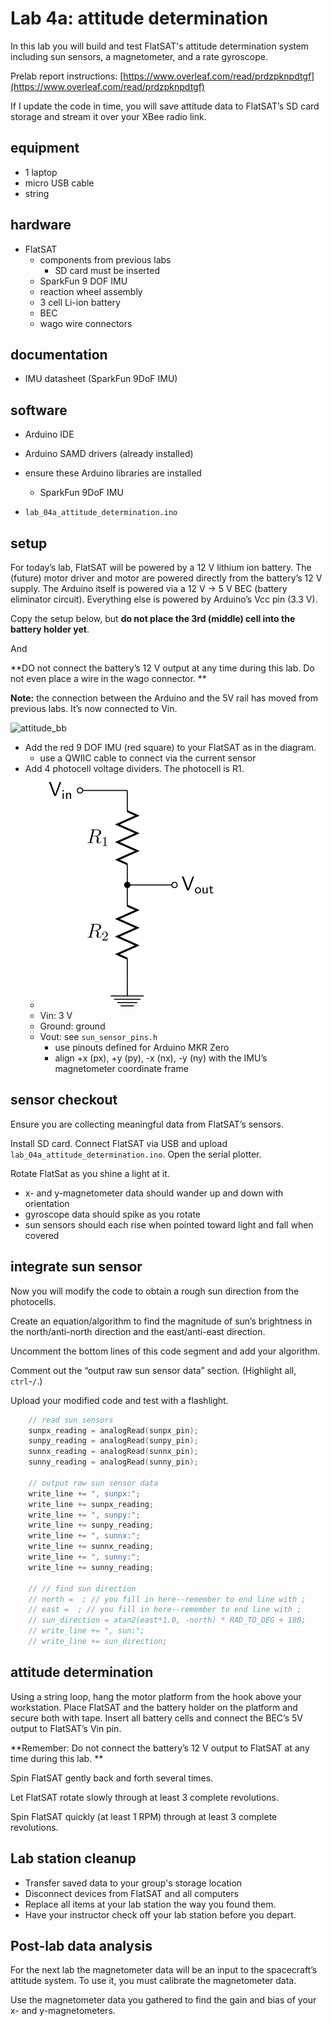 # Lab 4a: attitude determination

In this lab you will build and test FlatSAT's attitude determination system including sun sensors, a magnetometer, and a rate gyroscope. 

Prelab report instructions: 
[https://www.overleaf.com/read/prdzpknpdtgf](https://www.overleaf.com/read/prdzpknpdtgf)

If I update the code in time, you will save attitude data to FlatSAT’s SD card storage and stream it over your XBee radio link. 

## equipment

- 1 laptop
- micro USB cable 
- string

## hardware

- FlatSAT
  - components from previous labs
    - SD card must be inserted
  - SparkFun 9 DOF IMU
  - reaction wheel assembly
  - 3 cell Li-ion battery
  - BEC
  - wago wire connectors

## documentation

- IMU datasheet (SparkFun 9DoF IMU)

## software

- Arduino IDE

- Arduino SAMD drivers (already installed)

- ensure these Arduino libraries are installed
  
  - SparkFun 9DoF IMU

- `lab_04a_attitude_determination.ino`

## setup

For today’s lab, FlatSAT will be powered by a 12 V lithium ion battery. The (future) motor driver and motor are powered directly from the battery’s 12 V supply. The Arduino itself is powered via a 12 V $\rightarrow$ 5 V BEC (battery eliminator circuit). Everything else is powered by Arduino’s Vcc pin (3.3 V). 

Copy the setup below, but **do not place the 3rd (middle) cell into the battery holder yet**. 

And

**DO not connect the battery’s 12 V output at any time during this lab. Do not even place a wire in the wago connector. **

**Note:** the connection between the Arduino and the 5V rail has moved from previous labs. It’s now connected to Vin. 

![attitude_bb](../../fritzing_diagrams/04_attitude_bb.svg)

- Add the red 9 DOF IMU (red square) to your FlatSAT as in the diagram.
  - use a QWIIC cable to connect via the current sensor
- Add 4 photocell voltage dividers. The photocell is R1. 
  - ![](../lab_00_metrology/sources/Resistive_divider2.svg)
  - Vin: 3 V
  - Ground: ground
  - Vout: see `sun_sensor_pins.h`
    - use pinouts defined for Arduino MKR Zero
    - align +x (px), +y (py), -x (nx), -y (ny) with the IMU’s magnetometer coordinate frame

## sensor checkout

Ensure you are collecting meaningful data from FlatSAT’s sensors. 

Install SD card. Connect FlatSAT via USB and upload `lab_04a_attitude_determination.ino`. Open the serial plotter. 

Rotate FlatSat as you shine a light at it. 

- x- and y-magnetometer data should wander up and down with orientation
- gyroscope data should spike as you rotate
- sun sensors should each rise when pointed toward light and fall when covered

## integrate sun sensor

Now you will modify the code to obtain a rough sun direction from the photocells. 

Create an equation/algorithm to find the magnitude of sun’s brightness in the north/anti-north direction and the east/anti-east direction. 

Uncomment the bottom lines of this code segment and add your algorithm.

Comment out the “output raw sun sensor data” section. (Highlight all, `ctrl`-`/`.)

Upload your modified code and test with a flashlight. 

```c++
    // read sun sensors
    sunpx_reading = analogRead(sunpx_pin);
    sunpy_reading = analogRead(sunpy_pin);
    sunnx_reading = analogRead(sunnx_pin);
    sunny_reading = analogRead(sunny_pin);    

    // output raw sun sensor data
    write_line += ", sunpx:"; 
    write_line += sunpx_reading; 
    write_line += ", sunpy:"; 
    write_line += sunpy_reading; 
    write_line += ", sunnx:"; 
    write_line += sunnx_reading; 
    write_line += ", sunny:"; 
    write_line += sunny_reading; 

    // // find sun direction
    // north =  ; // you fill in here--remember to end line with ;
    // east =  ; // you fill in here--remember to end line with ;
    // sun_direction = atan2(east*1.0, -north) * RAD_TO_DEG + 180; 
    // write_line += ", sun:"; 
    // write_line += sun_direction; 
```

## attitude determination

Using a string loop, hang the motor platform from the hook above your workstation. Place FlatSAT and the battery holder on the platform and secure both with tape. Insert all battery cells and connect the BEC’s 5V output to FlatSAT’s Vin pin. 

**Remember: Do not connect the battery’s 12 V output to FlatSAT at any time during this lab. **

Spin FlatSAT gently back and forth several times. 

Let FlatSAT rotate slowly through at least 3 complete revolutions. 

Spin FlatSAT quickly (at least 1 RPM) through at least 3 complete revolutions. 

## Lab station cleanup

- Transfer saved data to your group's storage location
- Disconnect devices from FlatSAT and all computers
- Replace all items at your lab station the way you found them. 
- Have your instructor check off your lab station before you depart.

## Post-lab data analysis

For the next lab the magnetometer data will be an input to the spacecraft’s attitude system. To use it, you must calibrate the magnetometer data. 

Use the magnetometer data you gathered to find the gain and bias of your x- and y-magnetometers. 
